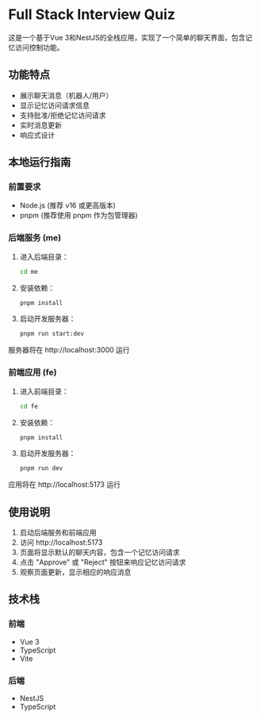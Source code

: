 # Full Stack Interview Quiz

这是一个基于Vue 3和NestJS的全栈应用，实现了一个简单的聊天界面，包含记忆访问控制功能。

## 功能特点

- 展示聊天消息（机器人/用户）
- 显示记忆访问请求信息
- 支持批准/拒绝记忆访问请求
- 实时消息更新
- 响应式设计

## 本地运行指南

### 前置要求

- Node.js (推荐 v16 或更高版本)
- pnpm (推荐使用 pnpm 作为包管理器)

### 后端服务 (me)

1. 进入后端目录：
   ```bash
   cd me
   ```

2. 安装依赖：
   ```bash
   pnpm install
   ```

3. 启动开发服务器：
   ```bash
   pnpm run start:dev
   ```

服务器将在 http://localhost:3000 运行

### 前端应用 (fe)

1. 进入前端目录：
   ```bash
   cd fe
   ```

2. 安装依赖：
   ```bash
   pnpm install
   ```

3. 启动开发服务器：
   ```bash
   pnpm run dev
   ```

应用将在 http://localhost:5173 运行

## 使用说明

1. 启动后端服务和前端应用
2. 访问 http://localhost:5173
3. 页面将显示默认的聊天内容，包含一个记忆访问请求
4. 点击 "Approve" 或 "Reject" 按钮来响应记忆访问请求
5. 观察页面更新，显示相应的响应消息

## 技术栈

### 前端
- Vue 3
- TypeScript
- Vite

### 后端
- NestJS
- TypeScript